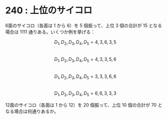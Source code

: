 # 240 : 上位のサイコロ

6面のサイコロ（各面は 1 から 6）を 5 個振って、上位 3 個の合計が 15 となる場合は 1111 通りある。いくつか例を挙げる：

$$D_1,D_2,D_3,D_4,D_5 = 4,3,6,3,5$$\
$$D_1,D_2,D_3,D_4,D_5 = 4,3,3,5,6$$\
$$D_1,D_2,D_3,D_4,D_5 = 3,3,3,6,6$$\
$$D_1,D_2,D_3,D_4,D_5 = 6,6,3,3,3$$

12面のサイコロ（各面は 1 から 12）を 20 個振って、上位 10 個の合計が 70 となる場合は何通りあるか。
